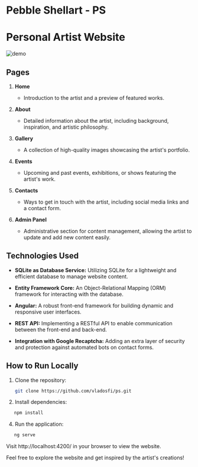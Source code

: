 # Pebble Shellart - PS

# Personal Artist Website
![demo](https://github.com/vladosfi/ps/assets/4414067/ffdbe124-b759-4388-a31a-e833a54b4f38)



## Pages

1. **Home**
   - Introduction to the artist and a preview of featured works.

2. **About**
   - Detailed information about the artist, including background, inspiration, and artistic philosophy.

3. **Gallery**
   - A collection of high-quality images showcasing the artist's portfolio.

4. **Events**
   - Upcoming and past events, exhibitions, or shows featuring the artist's work.

5. **Contacts**
   - Ways to get in touch with the artist, including social media links and a contact form.

6. **Admin Panel**
   - Administrative section for content management, allowing the artist to update and add new content easily.

## Technologies Used

- **SQLite as Database Service:** Utilizing SQLite for a lightweight and efficient database to manage website content.

- **Entity Framework Core:** An Object-Relational Mapping (ORM) framework for interacting with the database.

- **Angular:** A robust front-end framework for building dynamic and responsive user interfaces.

- **REST API:** Implementing a RESTful API to enable communication between the front-end and back-end.

- **Integration with Google Recaptcha:** Adding an extra layer of security and protection against automated bots on contact forms.

## How to Run Locally

1. Clone the repository:
   ```bash
   git clone https://github.com/vladosfi/ps.git
   ```


2. Install dependencies:
```bash
   npm install
```

   
4. Run the application:
```bash
   ng serve
```


Visit http://localhost:4200/ in your browser to view the website.

Feel free to explore the website and get inspired by the artist's creations!

